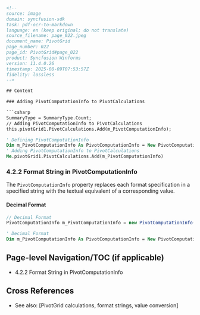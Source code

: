 ```html
<!-- 
source: image
domain: syncfusion-sdk
task: pdf-ocr-to-markdown
language: en (keep original; do not translate)
source_filename: page_022.jpeg
document_name: PivotGrid
page_number: 022
page_id: PivotGrid#page_022
product: Syncfusion Winforms
version: 11.4.0.26
timestamp: 2025-08-09T07:53:57Z
fidelity: lossless
-->

## Content

### Adding PivotComputationInfo to PivotCalculations

```csharp
SummaryType = SummaryType.Count;
// Adding PivotComputationInfo to PivotCalculations
this.pivotGrid1.PivotCalculations.Add(m_PivotComputationInfo);
```

```vb
' Defining PivotComputationInfo
Dim m_PivotComputationInfo As PivotComputationInfo = New PivotComputationInfo() With {.CalculationName="Amount", .FieldName="Amount", .SummaryType= SummaryType.Count}
' Adding PivotComputationInfo to PivotCalculations
Me.pivotGrid1.PivotCalculations.Add(m_PivotComputationInfo)
```

### 4.2.2 Format String in PivotComputationInfo

The `PivotComputationInfo` property replaces each format specification in a specified string with the textual equivalent of a corresponding value.

#### Decimal Format

```csharp
// Decimal Format
PivotComputationInfo m_PivotComputationInfo = new PivotComputationInfo() { CalculationName="Total", FieldName="Quantity", SummaryType= SummaryType.Count, Format="0.00"};
```

```vb
' Decimal Format
Dim m_PivotComputationInfo As PivotComputationInfo = New PivotComputationInfo() With {.CalculationName="Total", .FieldName="Quantity", .SummaryType= SummaryType.Count, .Format="0.00"}
```

## Page-level Navigation/TOC (if applicable)
- 4.2.2 Format String in PivotComputationInfo

## Cross References
- See also: [PivotGrid calculations, format strings, value conversion]

<!-- tags: [Syncfusion Winforms, PivotGrid, calculations, format strings, PivotComputationInfo, SummaryType, value conversion] keywords: [C#, VB, decimal format, textual equivalent, calculation name, field name, summary type, format string, value replacement] -->
```